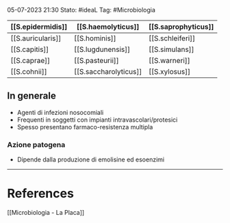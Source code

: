 05-07-2023 21:30
Stato: #ideaL
Tag: #Microbiologia 

| [[S.epidermidis]] | [[S.haemolyticus]]    | [[S.saprophyticus]] |
| ----------------- | --------------------- | ------------------- |
| [[S.auricularis]] | [[S.hominis]]         | [[S.schleiferi]]    |
| [[S.capitis]]     | [[S.lugdunensis]]     | [[S.simulans]]      |
| [[S.caprae]]      | [[S.pasteurii]]       | [[S.warneri]]       |
| [[S.cohnii]]      | [[S.saccharolyticus]] | [[S.xylosus]]                    |


## In generale
- Agenti di infezioni nosocomiali
- Frequenti in soggetti con impianti intravascolari/protesici
- Spesso presentano farmaco-resistenza multipla
### Azione patogena
- Dipende dalla produzione di emolisine ed esoenzimi







---
# References
[[Microbiologia - La Placa]]